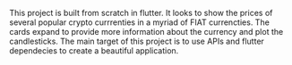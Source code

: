 This project is built from scratch in flutter. 
It looks to show the prices of several popular crypto currrenties in a myriad of FIAT currencties.
The cards expand to provide more information about the currency and plot the candlesticks. 
The main target of this project is to use APIs and flutter dependecies to create a beautiful application.
